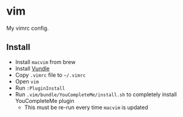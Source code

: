 # vim

My vimrc config.

## Install

* Install `macvim` from brew
* Install [Vundle](https://github.com/VundleVim/Vundle.vim)
* Copy `.vimrc` file to `~/.vimrc`
* Open `vim`
* Run `:PluginInstall`
* Run `.vim/bundle/YouCompleteMe/install.sh` to completely install YouCompleteMe plugin
  * This must be re-run every time `macvim` is updated
